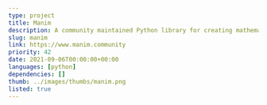 ```yaml
---
type: project
title: Manim
description: A community maintained Python library for creating mathematical animations.
slug: manim
link: https://www.manim.community
priority: 42
date: 2021-09-06T00:00:00+00:00
languages: [python]
dependencies: []
thumb: ../images/thumbs/manim.png
listed: true
---
```


